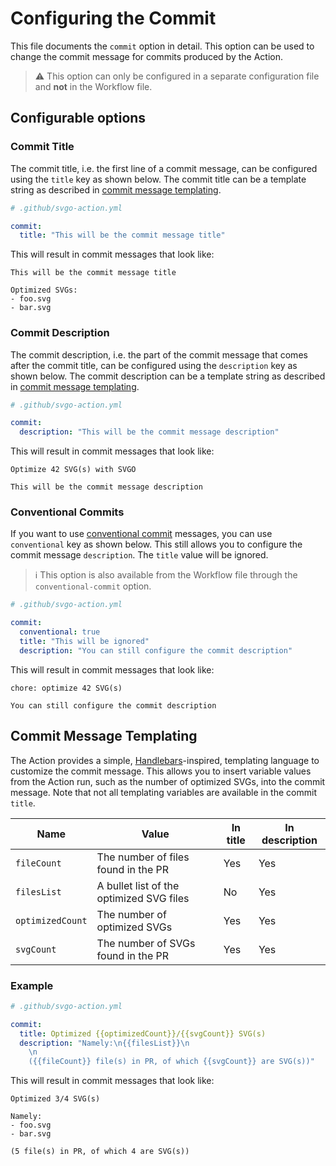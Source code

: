 # Configuring the Commit

This file documents the `commit` option in detail. This option can be used to
change the commit message for commits produced by the Action.

> :warning: This option can only be configured in a separate configuration file
> and **not** in the Workflow file.

## Configurable options

### Commit Title

The commit title, i.e. the first line of a commit message, can be configured
using the `title` key as shown below. The commit title can be a template string
as described in [commit message templating].

```yaml
# .github/svgo-action.yml

commit:
  title: "This will be the commit message title"
```

This will result in commit messages that look like:

```git
This will be the commit message title

Optimized SVGs:
- foo.svg
- bar.svg
```

### Commit Description

The commit description, i.e. the part of the commit message that comes after the
commit title, can be configured using the `description` key as shown below. The
commit description can be a template string as described in [commit message
templating].

```yaml
# .github/svgo-action.yml

commit:
  description: "This will be the commit message description"
```

This will result in commit messages that look like:

```git
Optimize 42 SVG(s) with SVGO

This will be the commit message description
```

### Conventional Commits

If you want to use [conventional commit] messages, you can use `conventional`
key as shown below. This still allows you to configure the commit message
`description`. The `title` value will be ignored.

> :information_source: This option is also available from the Workflow file
> through the `conventional-commit` option.

```yaml
# .github/svgo-action.yml

commit:
  conventional: true
  title: "This will be ignored"
  description: "You can still configure the commit description"
```

This will result in commit messages that look like:

```git
chore: optimize 42 SVG(s)

You can still configure the commit description
```

## Commit Message Templating

The Action provides a simple, [Handlebars]-inspired, templating language to
customize the commit message. This allows you to insert variable values from the
Action run, such as the number of optimized SVGs, into the commit message. Note
that not all templating variables are available in the commit `title`.

| Name             | Value                                    | In title | In description |
| ---------------- | ---------------------------------------- | -------- | -------------- |
| `fileCount`      | The number of files found in the PR      | Yes      | Yes            |
| `filesList`      | A bullet list of the optimized SVG files | No       | Yes            |
| `optimizedCount` | The number of optimized SVGs             | Yes      | Yes            |
| `svgCount`       | The number of SVGs found in the PR       | Yes      | Yes            |

### Example

```yaml
# .github/svgo-action.yml

commit:
  title: Optimized {{optimizedCount}}/{{svgCount}} SVG(s)
  description: "Namely:\n{{filesList}}\n
    \n
    ({{fileCount}} file(s) in PR, of which {{svgCount}} are SVG(s))"
```

This will result in commit messages that look like:

```git
Optimized 3/4 SVG(s)

Namely:
- foo.svg
- bar.svg

(5 file(s) in PR, of which 4 are SVG(s))
```

[commit message templating]: #commit-message-templating
[conventional commit]: https://www.conventionalcommits.org/en/v1.0.0/
[handlebars]: https://handlebarsjs.com/
